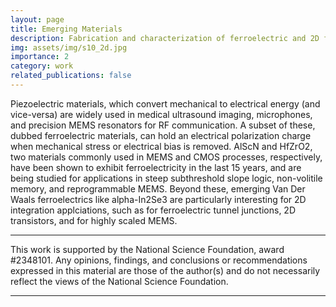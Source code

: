 ```yaml
---
layout: page
title: Emerging Materials
description: Fabrication and characterization of ferroelectric and 2D films.
img: assets/img/s10_2d.jpg
importance: 2
category: work
related_publications: false
---
```


Piezoelectric materials, which convert mechanical to electrical energy (and vice-versa) are widely used in medical ultrasound imaging, microphones, and precision MEMS resonators for RF communication. A subset of these, dubbed ferroelectric materials, can hold an electrical polarization charge when mechanical stress or electrical bias is removed. AlScN and HfZrO2, two materials commonly used in MEMS and CMOS processes, respectively, have been shown to exhibit ferroelectricity in the last 15 years, and are being studied for applications in steep subthreshold slope logic, non-volitile memory, and reprogrammable MEMS. Beyond these, emerging Van Der Waals ferroelectrics like alpha-In2Se3 are particularly interesting for 2D integration applciations, such as for ferroelectric tunnel junctions, 2D transistors, and for highly scaled MEMS.


---

This work is supported by the National Science Foundation, award #2348101. Any opinions, findings, and conclusions or recommendations expressed in this material are those of the author(s) and do not necessarily reflect the views of the National Science Foundation.

---